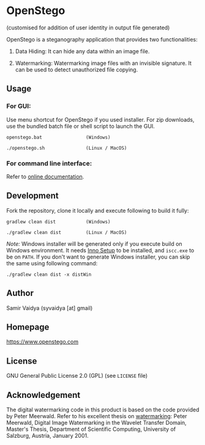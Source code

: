 # OpenStego
(customised for addition of user identity in output file generated)

OpenStego is a steganography application that provides two functionalities:

1. Data Hiding: It can hide any data within an image file.

2. Watermarking: Watermarking image files with an invisible signature. It can be used to detect unauthorized file copying.

## Usage

### For GUI:
Use menu shortcut for OpenStego if you used installer. For zip downloads, use the bundled batch file or shell script to launch the GUI.
```
openstego.bat                (Windows)
```
```
./openstego.sh               (Linux / MacOS)
```

### For command line interface:
Refer to [online documentation](https://www.openstego.com/cmdline.html).

## Development
Fork the repository, clone it locally and execute following to build it fully:
```
gradlew clean dist           (Windows)
```
```
./gradlew clean dist         (Linux / MacOS)
```
*Note:* Windows installer will be generated only if you execute build on Windows environment. It needs [Inno Setup](https://jrsoftware.org/isdl.php) to be installed, and `iscc.exe` to be on `PATH`. If you don't want to generate Windows installer, you can skip the same using following command:
```
./gradlew clean dist -x distWin
```

## Author
Samir Vaidya (syvaidya [at] gmail)

## Homepage
https://www.openstego.com

## License
GNU General Public License 2.0 (GPL) (see ```LICENSE``` file)

## Acknowledgement
The digital watermarking code in this product is based on the code provided by Peter Meerwald. Refer to his excellent thesis on [watermarking](http://www.cosy.sbg.ac.at/~pmeerw/Watermarking/): Peter Meerwald, Digital Image Watermarking in the Wavelet Transfer Domain, Master's Thesis, Department of Scientific Computing, University of Salzburg, Austria, January 2001.
